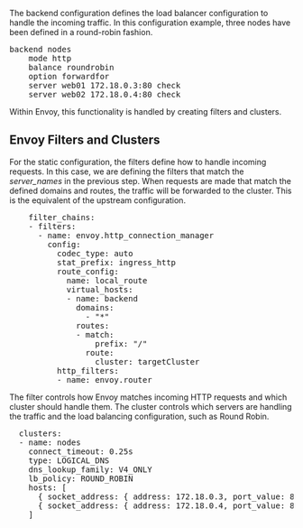 The backend configuration defines the load balancer configuration to handle the incoming traffic. In this configuration example, three nodes have been defined in a round-robin fashion.

<pre class="file">
backend nodes
    mode http
    balance roundrobin
    option forwardfor
    server web01 172.18.0.3:80 check
    server web02 172.18.0.4:80 check
</pre>

Within Envoy, this functionality is handled by creating filters and clusters.

## Envoy Filters and Clusters

For the static configuration, the filters define how to handle incoming requests. In this case, we are defining the filters that match the *server_names* in the previous step. When requests are made that match the defined domains and routes, the traffic will be forwarded to the cluster. This is the equivalent of the upstream configuration.

<pre class="file" data-filename="envoy.yaml">
    filter_chains:
    - filters:
      - name: envoy.http_connection_manager
        config:
          codec_type: auto
          stat_prefix: ingress_http
          route_config:
            name: local_route
            virtual_hosts:
            - name: backend
              domains:
                - "*"
              routes:
              - match:
                  prefix: "/"
                route:
                  cluster: targetCluster
          http_filters:
          - name: envoy.router
</pre>

The filter controls how Envoy matches incoming HTTP requests and which cluster should handle them. The cluster controls which servers are handling the traffic and the load balancing configuration, such as Round Robin.

<pre class="file" data-filename="envoy.yaml">
  clusters:
  - name: nodes
    connect_timeout: 0.25s
    type: LOGICAL_DNS
    dns_lookup_family: V4_ONLY
    lb_policy: ROUND_ROBIN
    hosts: [
      { socket_address: { address: 172.18.0.3, port_value: 80 }},
      { socket_address: { address: 172.18.0.4, port_value: 80 }}
    ]
</pre>